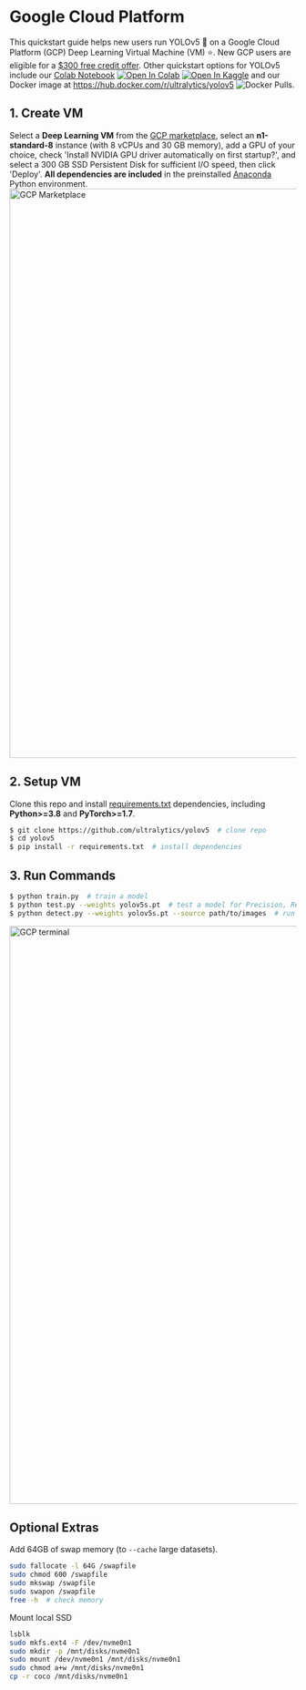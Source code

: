 # Google Cloud Platform

This quickstart guide helps new users run YOLOv5 🚀 on a Google Cloud Platform (GCP) Deep Learning Virtual Machine (VM) ⭐. New GCP users are eligible for a [$300 free credit offer](https://cloud.google.com/free/docs/gcp-free-tier#free-trial). Other quickstart options for YOLOv5 include our [Colab Notebook](https://colab.research.google.com/github/ultralytics/yolov5/blob/master/tutorial.ipynb) <a href="https://colab.research.google.com/github/ultralytics/yolov5/blob/master/tutorial.ipynb"><img src="https://colab.research.google.com/assets/colab-badge.svg" alt="Open In Colab"></a> <a href="https://www.kaggle.com/ultralytics/yolov5"><img src="https://kaggle.com/static/images/open-in-kaggle.svg" alt="Open In Kaggle"></a> and our Docker image at https://hub.docker.com/r/ultralytics/yolov5 ![Docker Pulls](https://img.shields.io/docker/pulls/ultralytics/yolov5?logo=docker).

## 1. Create VM
Select a **Deep Learning VM** from the [GCP marketplace](https://console.cloud.google.com/marketplace/details/click-to-deploy-images/deeplearning), select an **n1-standard-8** instance (with 8 vCPUs and 30 GB memory), add a GPU of your choice, check 'Install NVIDIA GPU driver automatically on first startup?', and select a 300 GB SSD Persistent Disk for sufficient I/O speed, then click 'Deploy'. **All dependencies are included** in the preinstalled [Anaconda](https://docs.anaconda.com/anaconda/packages/pkg-docs/) Python environment.
<img width="1000" alt="GCP Marketplace" src="https://user-images.githubusercontent.com/26833433/105811495-95863880-5f61-11eb-841d-c2f2a5aa0ffe.png">

## 2. Setup VM
Clone this repo and install [requirements.txt](https://github.com/ultralytics/yolov5/blob/master/requirements.txt) dependencies, including **Python>=3.8** and **PyTorch>=1.7**.

```bash
$ git clone https://github.com/ultralytics/yolov5  # clone repo
$ cd yolov5
$ pip install -r requirements.txt  # install dependencies
```

## 3. Run Commands
```bash
$ python train.py  # train a model
$ python test.py --weights yolov5s.pt  # test a model for Precision, Recall and mAP
$ python detect.py --weights yolov5s.pt --source path/to/images  # run inference on images and videos
```

<img width="1015" alt="GCP terminal" src="https://user-images.githubusercontent.com/26833433/105813160-47266900-5f64-11eb-9fa7-c43f45635de0.png">

## Optional Extras

Add 64GB of swap memory (to `--cache` large datasets).
```bash
sudo fallocate -l 64G /swapfile
sudo chmod 600 /swapfile
sudo mkswap /swapfile
sudo swapon /swapfile
free -h  # check memory
```

Mount local SSD
```bash
lsblk
sudo mkfs.ext4 -F /dev/nvme0n1
sudo mkdir -p /mnt/disks/nvme0n1
sudo mount /dev/nvme0n1 /mnt/disks/nvme0n1
sudo chmod a+w /mnt/disks/nvme0n1
cp -r coco /mnt/disks/nvme0n1
```